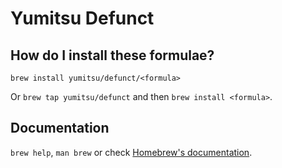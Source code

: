 # Yumitsu Defunct

## How do I install these formulae?

`brew install yumitsu/defunct/<formula>`

Or `brew tap yumitsu/defunct` and then `brew install <formula>`.

## Documentation

`brew help`, `man brew` or check [Homebrew's documentation](https://docs.brew.sh).
